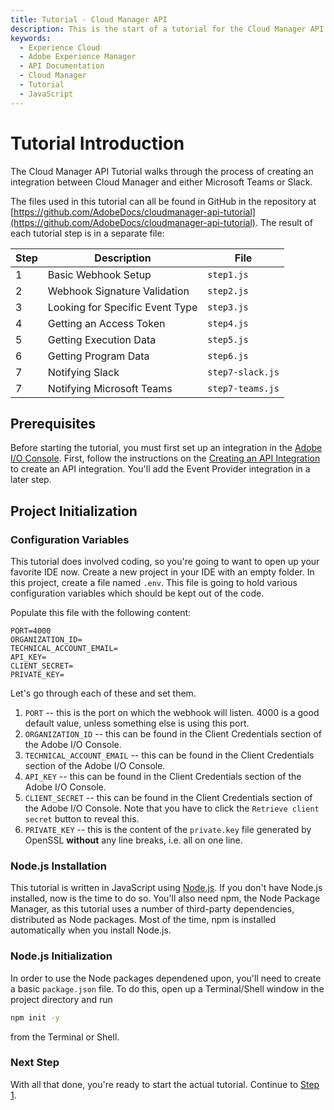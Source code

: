 ```yaml
---
title: Tutorial - Cloud Manager API
description: This is the start of a tutorial for the Cloud Manager API
keywords:
  - Experience Cloud
  - Adobe Experience Manager
  - API Documentation
  - Cloud Manager
  - Tutorial
  - JavaScript
---
```


# Tutorial Introduction

The Cloud Manager API Tutorial walks through the process of creating an integration between Cloud Manager and either Microsoft Teams or Slack.

The files used in this tutorial can all be found in GitHub in the repository at [https://github.com/AdobeDocs/cloudmanager-api-tutorial](https://github.com/AdobeDocs/cloudmanager-api-tutorial). The result of each tutorial step is in a separate file:

| Step | Description                     | File             |
|------|---------------------------------|------------------|
| 1    | Basic Webhook Setup             | `step1.js`       |
| 2    | Webhook Signature Validation    | `step2.js`       |
| 3    | Looking for Specific Event Type | `step3.js`       |
| 4    | Getting an Access Token         | `step4.js`       |
| 5    | Getting Execution Data          | `step5.js`       |
| 6    | Getting Program Data            | `step6.js`       |
| 7    | Notifying Slack                 | `step7-slack.js` |
| 7    | Notifying Microsoft Teams       | `step7-teams.js` |

## Prerequisites

Before starting the tutorial, you must first set up an integration in the <a href="https://console.adobe.io/integrations" target="_new">Adobe I/O Console</a>. First, follow the instructions on the [Creating an API Integration](/guides/getting-started/create-api-integration/) to create an API integration. You'll add the Event Provider integration in a later step.

## Project Initialization

### Configuration Variables

This tutorial does involved coding, so you're going to want to open up your favorite IDE now. Create a new project in your IDE with an empty folder. In this project, create a file named `.env`. This file is going to hold various configuration variables which should be kept out of the code.

Populate this file with the following content:

```
PORT=4000
ORGANIZATION_ID=
TECHNICAL_ACCOUNT_EMAIL=
API_KEY=
CLIENT_SECRET=
PRIVATE_KEY=
```

Let's go through each of these and set them.

1. `PORT` -- this is the port on which the webhook will listen. 4000 is a good default value, unless something else is using this port.
2. `ORGANIZATION_ID` -- this can be found in the Client Credentials section of the Adobe I/O Console.
3. `TECHNICAL_ACCOUNT_EMAIL` -- this can be found in the Client Credentials section of the Adobe I/O Console.
4. `API_KEY` -- this can be found in the Client Credentials section of the Adobe I/O Console.
5. `CLIENT_SECRET` -- this can be found in the Client Credentials section of the Adobe I/O Console. Note that you have to click the `Retrieve client secret` button to reveal this.
6. `PRIVATE_KEY` -- this is the content of the `private.key` file generated by OpenSSL **without** any line breaks, i.e. all on one line.

### Node.js Installation

This tutorial is written in JavaScript using <a href="https://nodejs.org/" target="_new">Node.js</a>. If you don't have Node.js installed, now is the time to do so. You'll also need npm, the Node Package Manager, as this tutorial uses a number of third-party dependencies, distributed as Node packages. Most of the time, npm is installed automatically when you install Node.js.

### Node.js Initialization

In order to use the Node packages dependened upon, you'll need to create a basic `package.json` file. To do this, open up a Terminal/Shell window in the project directory and run

```bash
npm init -y
```

from the Terminal or Shell.

### Next Step

With all that done, you're ready to start the actual tutorial. Continue to [Step 1](1-a-basic-webhook.md).